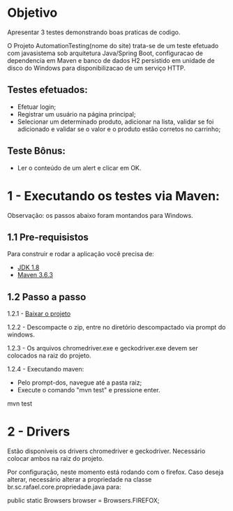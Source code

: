 # Objetivo
Apresentar 3 testes demonstrando boas praticas de codigo.

O Projeto AutomationTesting(nome do site) trata-se de um teste efetuado com javasistema sob arquitetura Java/Spring Boot, configuracao de dependencia em Maven e banco de dados H2 persistido em unidade de disco do Windows para disponibilizacao de um serviço HTTP. 

## Testes efetuados:
- Efetuar login;
- Registrar um usuário na página principal;
- Selecionar um determinado produto, adicionar na lista, validar se foi adicionado e validar se o valor e o produto estão corretos no carrinho;

## Teste Bônus:
- Ler o conteúdo de um alert e clicar em OK.

# 1 - Executando os testes via Maven:

Observação: os passos abaixo foram montandos para Windows.

## 1.1 Pre-requisistos
Para construir e rodar a aplicação você precisa de:
- [JDK 1.8](http://www.oracle.com/technetwork/java/javase/downloads/jdk8-downloads-2133151.html)
- [Maven 3.6.3](https://maven.apache.org)

## 1.2 Passo a passo
1.2.1 - [Baixar o projeto](https://github.com/rafaelTS/getnet-test/archive/master.zip)

1.2.2 - Descompacte o zip, entre no diretório descompactado via prompt do windows.

1.2.3 - Os arquivos chromedriver.exe e geckodriver.exe devem ser colocados na raiz do projeto.

1.2.4 - Executando maven:
- Pelo prompt-dos, navegue até a pasta raiz;
- Execute o comando "mvn test" e pressione enter.

mvn test


# 2 - Drivers
Estão disponíveis os drivers chromedriver e geckodriver. Necessário colocar ambos na raiz do projeto.

Por configuração, neste momento está rodando com o firefox. Caso deseja alterar, necessário alterar a propriedade na classe br.sc.rafael.core.propriedade.java para:

public static Browsers browser = Browsers.FIREFOX;
